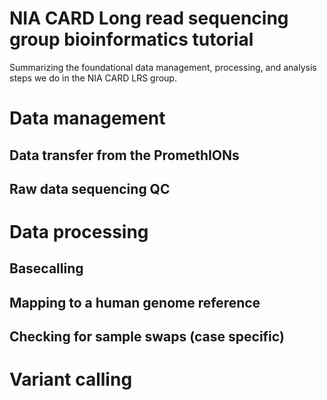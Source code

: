 # NIA CARD Long read sequencing group bioinformatics tutorial
Summarizing the foundational data management, processing, and analysis steps we do in the NIA CARD LRS group.
# Data management
## Data transfer from the PromethIONs
## Raw data sequencing QC
# Data processing
## Basecalling
## Mapping to a human genome reference
## Checking for sample swaps (case specific)
# Variant calling
